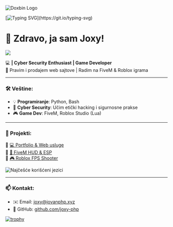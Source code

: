 ![Doxbin Logo](https://i.imgur.com/ZUHcN3E.png)

[![Typing SVG](https://readme-typing-svg.demolab.com?font=Fira+Code&pause=1000&width=435&lines=Welcome+to+Joxy's+GitHub+page.)](https://git.io/typing-svg)





# 👋 Zdravo, ja sam Joxy!
![](https://komarev.com/ghpvc/?username=joxy-php&color=blue)


💻 **| Cyber Security Enthusiast | Game Developer**  
🚀 Pravim i prodajem web sajtove | Radim na FiveM & Roblox igrama  

---

### 🛠️ Veštine:
- 💡 **Programiranje**: Python, Bash
- 🔐 **Cyber Security**: Učim etički hacking i sigurnosne prakse  
- 🎮 **Game Dev**: FiveM, Roblox Studio (Lua)  

---

### 📌 Projekti:
🔹 [💻 Portfolio & Web usluge](https://jovanphp.xyz)  
🔹 [🔧 FiveM HUD & ESP](https://github.com/joxy-php)  
🔹 [🎮 Roblox FPS Shooter](https://github.com/joxy-php)  



![Najčešće korišćeni jezici](https://github-readme-stats.vercel.app/api/top-langs/?username=joxy-php&layout=compact&langs_count=6&theme=dark)

---

### 📫 Kontakt:
- ✉️ Email: [joxy@jovanphp.xyz](mailto:joxy@jovanphp.xyz)  
- 🔗 GitHub: [github.com/joxy-php](https://github.com/joxy-php)  


[![trophy](https://github-profile-trophy.vercel.app/?username=ryo-ma&theme=onedark)](https://github.com/ryo-ma/github-profile-trophy)
